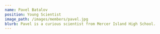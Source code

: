 ```yaml
---
name: Pavel Batalov
position: Young Scientist
image_path: /images/members/pavel.jpg
blurb: Pavel is a curious scientist from Mercer Island High School.
---
```

